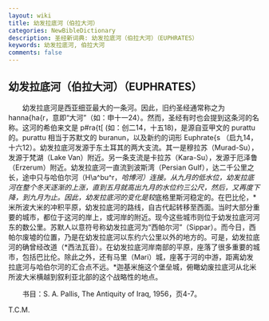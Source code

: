 ```yaml
---
layout: wiki
title: 幼发拉底河（伯拉大河）
categories: NewBibleDictionary
description: 圣经新词典: 幼发拉底河（伯拉大河）（EUPHRATES）
keywords: 幼发拉底河, 伯拉大河
comments: false
---
```


## 幼发拉底河（伯拉大河）（EUPHRATES）

　　幼发拉底河是西亚细亚最大的一条河。因此，旧约圣经通常称之为 hanna{ha{r，意即“大河”（如：申十一24）。然而，圣经有时也会提到这条河的名称。这河的希伯来文是 p#ra{t[ (如：创二14，十五18)，是源自亚甲文的 purattu 的。purattu 相当于苏默文的 buranun，以及新约的词形 Euphrate{s （启九14，十六12）。幼发拉底河发源于东土耳其的两大支流。其一是穆拉苏（Murad-Su），发源于梵湖（Lake Van）附近。另一条支流是卡拉苏（Kara-Su），发源于厄泽鲁（Erzerum）附近。幼发拉底河一直流到波斯湾（Persian Gulf），达二千公里之长，途中只与哈伯尔河（H\a^bu^r，*哈博河）连接。从九月的低水位，幼发拉底河在整个冬天逐渐的上涨，直到五月就高出九月的水位约三公尺，然后，又再度下降，到九月为止。因此，幼发拉底河的变化是较*底格里斯河稳定的。在巴比伦，*米所波大米的冲积平原，幼发拉底河的路线，自古代起转移至西面。当时大部分重要的城市，都位于这河的岸上，或河岸的附近。现今这些城市则位于幼发拉底河河东的数公里。苏默人以意符号称幼发拉底河为“西帕尔河”（Sippar）。而今日，西帕尔废墟的位置，乃是在幼发拉底河以东约六公里以外的地方的。可是，幼发拉底河的确曾经改道（*西法瓦音）。在幼发拉底河岸南部的平原，座落了很多重要的城市，包括巴比伦。除此之外，还有马里（Mari）城，座茖于河的中游，距离幼发拉底河与哈伯尔河的汇合点不远。*迦基米施这个堡垒城，俯瞰幼废拉底河从北米所波大米横越到叙利亚北部的这个战略性的地点。

　　书目：S. A. Pallis, The Antiquity of Iraq, 1956，页4-7。

T.C.M.








